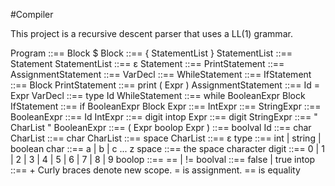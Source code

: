 #Compiler

This project is a recursive descent parser that uses a LL(1) grammar.

Program ::== Block $
Block ::== { StatementList }
StatementList ::== Statement StatementList
              ::== ε
Statement ::== PrintStatement
          ::== AssignmentStatement
          ::== VarDecl
          ::== WhileStatement
          ::== IfStatement
          ::== Block
PrintStatement ::== print ( Expr )
AssignmentStatement ::== Id = Expr
VarDecl ::== type Id
WhileStatement ::== while BooleanExpr Block
IfStatement ::== if BooleanExpr Block
Expr ::== IntExpr
     ::== StringExpr
     ::== BooleanExpr
     ::== Id
IntExpr ::== digit intop Expr
        ::== digit
StringExpr ::== " CharList "
BooleanExpr ::== ( Expr boolop Expr )
            ::== boolval
Id ::== char
CharList ::== char CharList
         ::== space CharList
         ::== ε
type ::== int | string | boolean
char ::== a | b | c ... z
space ::== the space character
digit ::== 0 | 1 | 2 | 3 | 4 | 5 | 6 | 7 | 8 | 9
boolop ::== == | !=
boolval ::== false | true
intop ::== + 
Curly braces denote new scope.
= is assignment.
== is equality
